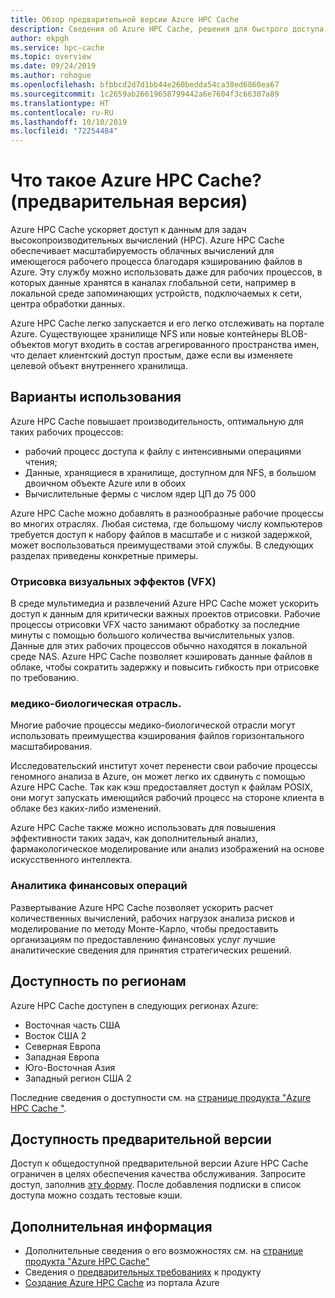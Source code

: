 ```yaml
---
title: Обзор предварительной версии Azure HPC Cache
description: Сведения об Azure HPC Cache, решения для быстрого доступа к файлам для высокопроизводительных вычислений
author: ekpgh
ms.service: hpc-cache
ms.topic: overview
ms.date: 09/24/2019
ms.author: rohogue
ms.openlocfilehash: bfbbcd2d7d1bb44e260bedda54ca38ed6860ea67
ms.sourcegitcommit: 1c2659ab26619658799442a6e7604f3c66307a89
ms.translationtype: HT
ms.contentlocale: ru-RU
ms.lasthandoff: 10/10/2019
ms.locfileid: "72254484"
---
```

# <a name="what-is-azure-hpc-cache-preview"></a>Что такое Azure HPC Cache? (предварительная версия)

Azure HPC Cache ускоряет доступ к данным для задач высокопроизводительных вычислений (HPC). Azure HPC Cache обеспечивает масштабируемость облачных вычислений для имеющегося рабочего процесса благодаря кэшированию файлов в Azure. Эту службу можно использовать даже для рабочих процессов, в которых данные хранятся в каналах глобальной сети, например в локальной среде запоминающих устройств, подключаемых к сети, центра обработки данных.

Azure HPC Cache легко запускается и его легко отслеживать на портале Azure. Существующее хранилище NFS или новые контейнеры BLOB-объектов могут входить в состав агрегированного пространства имен, что делает клиентский доступ простым, даже если вы изменяете целевой объект внутреннего хранилища.

## <a name="use-cases"></a>Варианты использования

Azure HPC Cache повышает производительность, оптимальную для таких рабочих процессов:

* рабочий процесс доступа к файлу с интенсивными операциями чтения;
* Данные, хранящиеся в хранилище, доступном для NFS, в большом двоичном объекте Azure или в обоих
* Вычислительные фермы с числом ядер ЦП до 75 000

Azure HPC Cache можно добавлять в разнообразные рабочие процессы во многих отраслях. Любая система, где большому числу компьютеров требуется доступ к набору файлов в масштабе и с низкой задержкой, может воспользоваться преимуществами этой службы. В следующих разделах приведены конкретные примеры.

### <a name="visual-effects-vfx-rendering"></a>Отрисовка визуальных эффектов (VFX)

В среде мультимедиа и развлечений Azure HPC Cache может ускорить доступ к данным для критически важных проектов отрисовки. Рабочие процессы отрисовки VFX часто занимают обработку за последние минуты с помощью большого количества вычислительных узлов. Данные для этих рабочих процессов обычно находятся в локальной среде NAS. Azure HPC Cache позволяет кэшировать данные файлов в облаке, чтобы сократить задержку и повысить гибкость при отрисовке по требованию.

### <a name="life-sciences"></a>медико-биологическая отрасль.

Многие рабочие процессы медико-биологической отрасли могут использовать преимущества кэширования файлов горизонтального масштабирования.

Исследовательский институт хочет перенести свои рабочие процессы геномного анализа в Azure, он может легко их сдвинуть с помощью Azure HPC Cache. Так как кэш предоставляет доступ к файлам POSIX, они могут запускать имеющийся рабочий процесс на стороне клиента в облаке без каких-либо изменений.

Azure HPC Cache также можно использовать для повышения эффективности таких задач, как дополнительный анализ, фармакологическое моделирование или анализ изображений на основе искусственного интеллекта.

### <a name="financial-services-analytics"></a>Аналитика финансовых операций

Развертывание Azure HPC Cache позволяет ускорить расчет количественных вычислений, рабочих нагрузок анализа рисков и моделирование по методу Монте-Карло, чтобы предоставить организациям по предоставлению финансовых услуг лучшие аналитические сведения для принятия стратегических решений.

## <a name="region-availability"></a>Доступность по регионам

Azure HPC Cache доступен в следующих регионах Azure:

* Восточная часть США
* Восток США 2
* Северная Европа
* Западная Европа
* Юго-Восточная Азия
* Западный регион США 2

Последние сведения о доступности см. на [странице продукта "Azure HPC Cache "](https://azure.microsoft.com/services/hpc-cache).

## <a name="preview-availability"></a>Доступность предварительной версии

Доступ к общедоступной предварительной версии Azure HPC Cache ограничен в целях обеспечения качества обслуживания. Запросите доступ, заполнив [эту форму](https://aka.ms/onboard-hpc-cache). После добавления подписки в список доступа можно создать тестовые кэши.

## <a name="next-steps"></a>Дополнительная информация

* Дополнительные сведения о его возможностях см. на [странице продукта "Azure HPC Cache"](https://azure.microsoft.com/services/hpc-cache)
* Сведения о [предварительных требованиях](hpc-cache-prereqs.md) к продукту
* [Создание Azure HPC Cache](hpc-cache-create.md) из портала Azure
